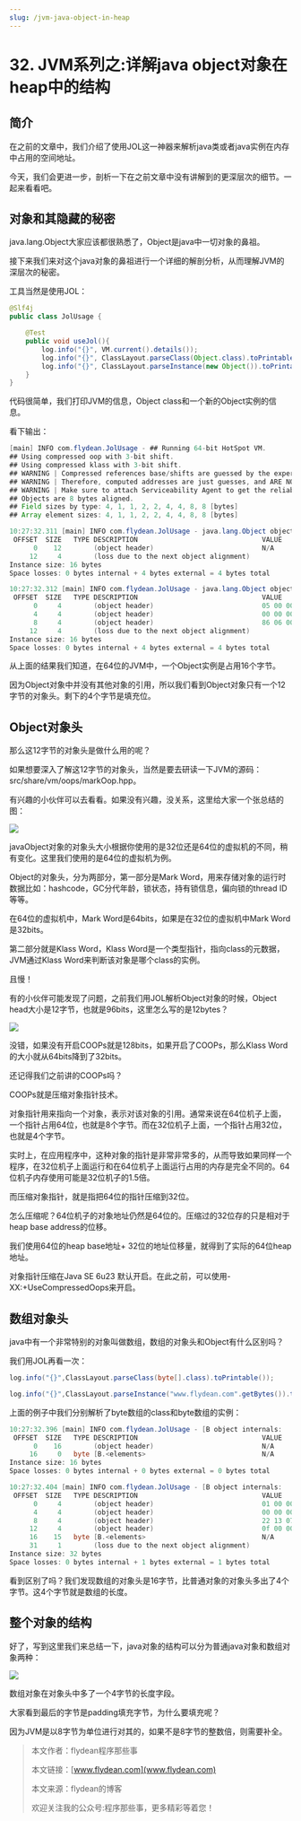 ```yaml
---
slug: /jvm-java-object-in-heap
---
```


# 32. JVM系列之:详解java object对象在heap中的结构

## 简介

在之前的文章中，我们介绍了使用JOL这一神器来解析java类或者java实例在内存中占用的空间地址。

今天，我们会更进一步，剖析一下在之前文章中没有讲解到的更深层次的细节。一起来看看吧。

## 对象和其隐藏的秘密

java.lang.Object大家应该都很熟悉了，Object是java中一切对象的鼻祖。

接下来我们来对这个java对象的鼻祖进行一个详细的解剖分析，从而理解JVM的深层次的秘密。

工具当然是使用JOL：

~~~java
@Slf4j
public class JolUsage {

    @Test
    public void useJol(){
        log.info("{}", VM.current().details());
        log.info("{}", ClassLayout.parseClass(Object.class).toPrintable());
        log.info("{}", ClassLayout.parseInstance(new Object()).toPrintable());
    }
}
~~~

代码很简单，我们打印JVM的信息，Object class和一个新的Object实例的信息。

看下输出：

~~~java
[main] INFO com.flydean.JolUsage - ## Running 64-bit HotSpot VM.
## Using compressed oop with 3-bit shift.
## Using compressed klass with 3-bit shift.
## WARNING | Compressed references base/shifts are guessed by the experiment!
## WARNING | Therefore, computed addresses are just guesses, and ARE NOT RELIABLE.
## WARNING | Make sure to attach Serviceability Agent to get the reliable addresses.
## Objects are 8 bytes aligned.
## Field sizes by type: 4, 1, 1, 2, 2, 4, 4, 8, 8 [bytes]
## Array element sizes: 4, 1, 1, 2, 2, 4, 4, 8, 8 [bytes]

10:27:32.311 [main] INFO com.flydean.JolUsage - java.lang.Object object internals:
 OFFSET  SIZE   TYPE DESCRIPTION                               VALUE
      0    12        (object header)                           N/A
     12     4        (loss due to the next object alignment)
Instance size: 16 bytes
Space losses: 0 bytes internal + 4 bytes external = 4 bytes total

10:27:32.312 [main] INFO com.flydean.JolUsage - java.lang.Object object internals:
 OFFSET  SIZE   TYPE DESCRIPTION                               VALUE
      0     4        (object header)                           05 00 00 00 (00000101 00000000 00000000 00000000) (5)
      4     4        (object header)                           00 00 00 00 (00000000 00000000 00000000 00000000) (0)
      8     4        (object header)                           86 06 00 00 (10000110 00000110 00000000 00000000) (1670)
     12     4        (loss due to the next object alignment)
Instance size: 16 bytes
Space losses: 0 bytes internal + 4 bytes external = 4 bytes total
~~~

从上面的结果我们知道，在64位的JVM中，一个Object实例是占用16个字节。 

因为Object对象中并没有其他对象的引用，所以我们看到Object对象只有一个12字节的对象头。剩下的4个字节是填充位。

## Object对象头

那么这12字节的对象头是做什么用的呢？

如果想要深入了解这12字节的对象头，当然是要去研读一下JVM的源码：src/share/vm/oops/markOop.hpp。

有兴趣的小伙伴可以去看看。如果没有兴趣，没关系，这里给大家一个张总结的图：

![](https://img-blog.csdnimg.cn/20200618121615778.png?x-oss-process=image/watermark,type_ZmFuZ3poZW5naGVpdGk,shadow_0,text_aHR0cDovL3d3dy5mbHlkZWFuLmNvbQ==,size_35,color_8F8F8F,t_70)

javaObject对象的对象头大小根据你使用的是32位还是64位的虚拟机的不同，稍有变化。这里我们使用的是64位的虚拟机为例。

Object的对象头，分为两部分，第一部分是Mark Word，用来存储对象的运行时数据比如：hashcode，GC分代年龄，锁状态，持有锁信息，偏向锁的thread ID等等。

在64位的虚拟机中，Mark Word是64bits，如果是在32位的虚拟机中Mark Word是32bits。

第二部分就是Klass Word，Klass Word是一个类型指针，指向class的元数据，JVM通过Klass Word来判断该对象是哪个class的实例。

且慢！

有的小伙伴可能发现了问题，之前我们用JOL解析Object对象的时候，Object head大小是12字节，也就是96bits，这里怎么写的是12bytes？

![](https://img-blog.csdnimg.cn/20200618122419596.png?x-oss-process=image/watermark,type_ZmFuZ3poZW5naGVpdGk,shadow_0,text_aHR0cDovL3d3dy5mbHlkZWFuLmNvbQ==,size_35,color_8F8F8F,t_70)

没错，如果没有开启COOPs就是128bits，如果开启了COOPs，那么Klass Word的大小就从64bits降到了32bits。

还记得我们之前讲的COOPs吗？

COOPs就是压缩对象指针技术。

对象指针用来指向一个对象，表示对该对象的引用。通常来说在64位机子上面，一个指针占用64位，也就是8个字节。而在32位机子上面，一个指针占用32位，也就是4个字节。

实时上，在应用程序中，这种对象的指针是非常非常多的，从而导致如果同样一个程序，在32位机子上面运行和在64位机子上面运行占用的内存是完全不同的。64位机子内存使用可能是32位机子的1.5倍。

而压缩对象指针，就是指把64位的指针压缩到32位。

怎么压缩呢？64位机子的对象地址仍然是64位的。压缩过的32位存的只是相对于heap base address的位移。

我们使用64位的heap base地址+ 32位的地址位移量，就得到了实际的64位heap地址。

对象指针压缩在Java SE 6u23 默认开启。在此之前，可以使用-XX:+UseCompressedOops来开启。

## 数组对象头

java中有一个非常特别的对象叫做数组，数组的对象头和Object有什么区别吗？

我们用JOL再看一次：

~~~java
log.info("{}",ClassLayout.parseClass(byte[].class).toPrintable());

log.info("{}",ClassLayout.parseInstance("www.flydean.com".getBytes()).toPrintable());
~~~

上面的例子中我们分别解析了byte数组的class和byte数组的实例：

~~~java
10:27:32.396 [main] INFO com.flydean.JolUsage - [B object internals:
 OFFSET  SIZE   TYPE DESCRIPTION                               VALUE
      0    16        (object header)                           N/A
     16     0   byte [B.<elements>                             N/A
Instance size: 16 bytes
Space losses: 0 bytes internal + 0 bytes external = 0 bytes total

10:27:32.404 [main] INFO com.flydean.JolUsage - [B object internals:
 OFFSET  SIZE   TYPE DESCRIPTION                               VALUE
      0     4        (object header)                           01 00 00 00 (00000001 00000000 00000000 00000000) (1)
      4     4        (object header)                           00 00 00 00 (00000000 00000000 00000000 00000000) (0)
      8     4        (object header)                           22 13 07 00 (00100010 00010011 00000111 00000000) (463650)
     12     4        (object header)                           0f 00 00 00 (00001111 00000000 00000000 00000000) (15)
     16    15   byte [B.<elements>                             N/A
     31     1        (loss due to the next object alignment)
Instance size: 32 bytes
Space losses: 0 bytes internal + 1 bytes external = 1 bytes total
~~~

看到区别了吗？我们发现数组的对象头是16字节，比普通对象的对象头多出了4个字节。这4个字节就是数组的长度。

## 整个对象的结构

好了，写到这里我们来总结一下，java对象的结构可以分为普通java对象和数组对象两种：

![](https://img-blog.csdnimg.cn/20200618135903311.png?x-oss-process=image/watermark,type_ZmFuZ3poZW5naGVpdGk,shadow_0,text_aHR0cDovL3d3dy5mbHlkZWFuLmNvbQ==,size_35,color_8F8F8F,t_70)

数组对象在对象头中多了一个4字节的长度字段。

大家看到最后的字节是padding填充字节，为什么要填充呢？

因为JVM是以8字节为单位进行对其的，如果不是8字节的整数倍，则需要补全。

> 本文作者：flydean程序那些事
> 
> 本文链接：[www.flydean.com](www.flydean.com)
> 
> 本文来源：flydean的博客
> 
> 欢迎关注我的公众号:程序那些事，更多精彩等着您！


